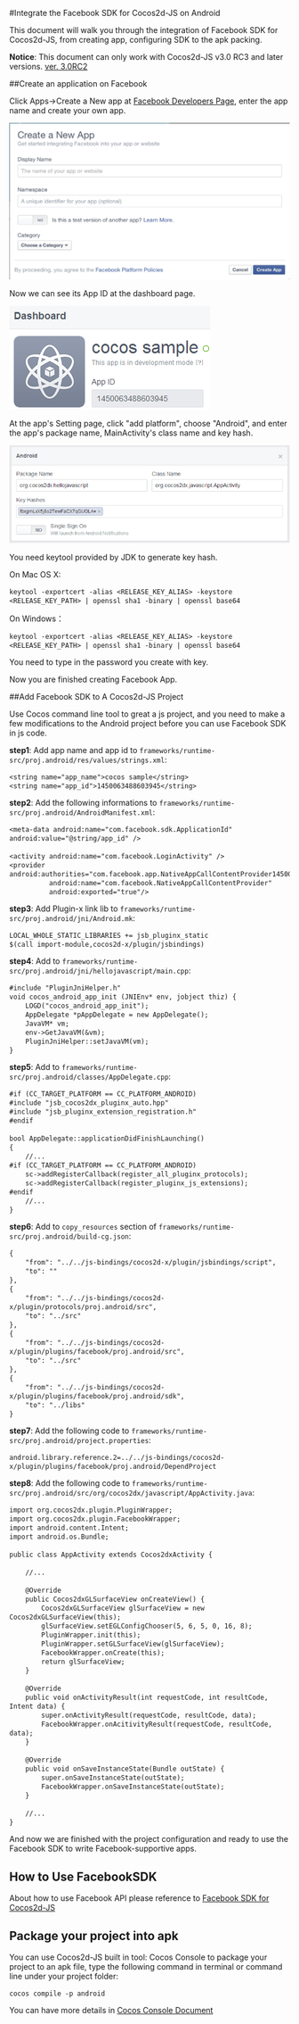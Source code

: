 #Integrate the Facebook SDK for Cocos2d-JS on Android

This document will walk you through the integration of Facebook SDK for Cocos2d-JS, from creating app, configuring SDK to the apk packing. 

**Notice**: This document can only work with Cocos2d-JS v3.0 RC3 and later versions. [ver. 3.0RC2](../facebook-sdk-on-android/en.md)

##Create an application on Facebook


Click Apps->Create a New app at [Facebook Developers Page](https://developers.facebook.com/), enter the app name and create your own app.

![](./1_en.png)

Now we can see its App ID at the dashboard page.

![](./2.PNG)

At the app's Setting page, click "add platform", choose "Android", and enter the app's package name, MainActivity's class name and key hash.

![](./3.PNG)

You need keytool provided by JDK to generate key hash.

On Mac OS X:
```
keytool -exportcert -alias <RELEASE_KEY_ALIAS> -keystore <RELEASE_KEY_PATH> | openssl sha1 -binary | openssl base64
```

On Windows：
```
keytool -exportcert -alias <RELEASE_KEY_ALIAS> -keystore <RELEASE_KEY_PATH> | openssl sha1 -binary | openssl base64
```

You need to type in the password you create with key.

Now you are finished creating Facebook App.


##Add Facebook SDK to A Cocos2d-JS Project

Use Cocos command line tool to great a js project, and you need to make a few modifications to the Android project before you can use Facebook SDK in js code.

**step1**: Add app name and app id to `frameworks/runtime-src/proj.android/res/values/strings.xml`:

```
<string name="app_name">cocos sample</string>
<string name="app_id">1450063488603945</string>
```

**step2**: Add the following informations to `frameworks/runtime-src/proj.android/AndroidManifest.xml`:

```
<meta-data android:name="com.facebook.sdk.ApplicationId" android:value="@string/app_id" />

<activity android:name="com.facebook.LoginActivity" />
<provider android:authorities="com.facebook.app.NativeAppCallContentProvider1450063488603945"
          android:name="com.facebook.NativeAppCallContentProvider"
          android:exported="true"/>
```

**step3**: Add Plugin-x link lib to `frameworks/runtime-src/proj.android/jni/Android.mk`:

```
LOCAL_WHOLE_STATIC_LIBRARIES += jsb_pluginx_static
$(call import-module,cocos2d-x/plugin/jsbindings)
```

**step4**: Add to `frameworks/runtime-src/proj.android/jni/hellojavascript/main.cpp`:

```
#include "PluginJniHelper.h"
void cocos_android_app_init (JNIEnv* env, jobject thiz) {
    LOGD("cocos_android_app_init");
    AppDelegate *pAppDelegate = new AppDelegate();
    JavaVM* vm;
    env->GetJavaVM(&vm);
    PluginJniHelper::setJavaVM(vm);
}
```

**step5**: Add to `frameworks/runtime-src/proj.android/classes/AppDelegate.cpp`:

```
#if (CC_TARGET_PLATFORM == CC_PLATFORM_ANDROID)
#include "jsb_cocos2dx_pluginx_auto.hpp"
#include "jsb_pluginx_extension_registration.h"
#endif

bool AppDelegate::applicationDidFinishLaunching()
{
	//...
#if (CC_TARGET_PLATFORM == CC_PLATFORM_ANDROID)
    sc->addRegisterCallback(register_all_pluginx_protocols);
    sc->addRegisterCallback(register_pluginx_js_extensions);
#endif
	//...
}
```

**step6**: Add to `copy_resources` section of `frameworks/runtime-src/proj.android/build-cg.json`:

```
{
    "from": "../../js-bindings/cocos2d-x/plugin/jsbindings/script", 
    "to": ""
},
{
    "from": "../../js-bindings/cocos2d-x/plugin/protocols/proj.android/src", 
    "to": "../src"
},
{
    "from": "../../js-bindings/cocos2d-x/plugin/plugins/facebook/proj.android/src", 
    "to": "../src"
}, 
{
    "from": "../../js-bindings/cocos2d-x/plugin/plugins/facebook/proj.android/sdk", 
    "to": "../libs"
}
```

**step7**: Add the following code to `frameworks/runtime-src/proj.android/project.properties`:

```
android.library.reference.2=../../js-bindings/cocos2d-x/plugin/plugins/facebook/proj.android/DependProject
```

**step8**: Add the following code to `frameworks/runtime-src/proj.android/src/org/cocos2dx/javascript/AppActivity.java`:

```
import org.cocos2dx.plugin.PluginWrapper;
import org.cocos2dx.plugin.FacebookWrapper;
import android.content.Intent;
import android.os.Bundle;

public class AppActivity extends Cocos2dxActivity {

	//...

	@Override
	public Cocos2dxGLSurfaceView onCreateView() {
        Cocos2dxGLSurfaceView glSurfaceView = new Cocos2dxGLSurfaceView(this);
        glSurfaceView.setEGLConfigChooser(5, 6, 5, 0, 16, 8);
        PluginWrapper.init(this);
        PluginWrapper.setGLSurfaceView(glSurfaceView);
        FacebookWrapper.onCreate(this);
        return glSurfaceView;
    }
	
	@Override
	public void onActivityResult(int requestCode, int resultCode, Intent data) {
	    super.onActivityResult(requestCode, resultCode, data);
	    FacebookWrapper.onAcitivityResult(requestCode, resultCode, data);
	}
	
	@Override
	public void onSaveInstanceState(Bundle outState) {
	    super.onSaveInstanceState(outState);
	    FacebookWrapper.onSaveInstanceState(outState);
	}

	//...
}
```

And now we are finished with the project configuration and ready to use the Facebook SDK to write Facebook-supportive apps.

## How to Use FacebookSDK

About how to use Facebook API please reference to [Facebook SDK for Cocos2d-JS](../api-reference/zh.md)

## Package your project into apk

You can use Cocos2d-JS built in tool: Cocos Console to package your project to an apk file, type the following command in terminal or command line under your project folder:

```
cocos compile -p android
```

You can have more details in [Cocos Console Document](http://www.cocos2d-x.org/docs/manual/framework/html5/v2/cocos-console/zh)